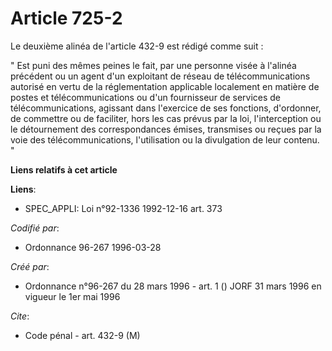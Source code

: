 # Article 725-2

Le deuxième alinéa de l'article 432-9 est rédigé comme suit :

" Est puni des mêmes peines le fait, par une personne visée à l'alinéa précédent ou un agent d'un exploitant de réseau de
télécommunications autorisé en vertu de la réglementation applicable localement en matière de postes et télécommunications ou
d'un fournisseur de services de télécommunications, agissant dans l'exercice de ses fonctions, d'ordonner, de commettre ou de
faciliter, hors les cas prévus par la loi, l'interception ou le détournement des correspondances émises, transmises ou reçues
par la voie des télécommunications, l'utilisation ou la divulgation de leur contenu. "

**Liens relatifs à cet article**

**Liens**:

  - SPEC_APPLI: Loi n°92-1336 1992-12-16 art. 373

_Codifié par_:

  - Ordonnance 96-267 1996-03-28

_Créé par_:

  - Ordonnance n°96-267 du 28 mars 1996 - art. 1 () JORF 31 mars 1996 en vigueur le 1er mai 1996

_Cite_:

  - Code pénal - art. 432-9 (M)
